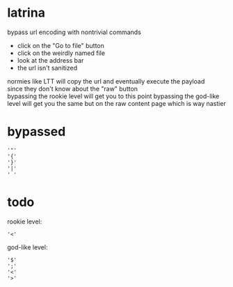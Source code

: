 # latrina
bypass url encoding with nontrivial commands

* click on the "Go to file" button
* click on the weirdly named file
* look at the address bar
* the url isn't sanitized

normies like LTT will copy the url and eventually execute the payload  
since they don't know about the "raw" button  
bypassing the rookie level will get you to this point
bypassing the god-like level will get you the same but on the raw content page which is way nastier

# bypassed
```
'"'
'{'
'}'
'|'
' '
```

# todo
rookie level:
```
'<'
```

god-like level:
```
'$'
';'
'<'
'>'
```
